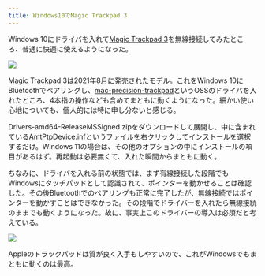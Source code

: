 ```yaml
---
title: Windows10でMagic Trackpad 3
---
```

Windows 10にドライバを入れて[Magic Trackpad 3](https://www.amazon.co.jp/dp/B09BTT6FJ9)を無線接続してみたところ、普通に快適に使えるようになった。

![](https://lh3.googleusercontent.com/Zwjle9D3xhUjXlQ3go18ozH_sP0ZyTmnFgNb-yXiDN20dVyj7a9n5rarhOYMcXPYtD9Su9k22JQQJCKJUxJnYgubCgb3ZvuLr5o6bOhKaH7O4HONz0ezW0m-mgYjA7ZlgGVA1Ay8oZ3qkAHPONMM0fk7B962txRc2NiLfAoMGYMmxAsZYT_9dihG4w)

Magic Trackpad 3は2021年8月に発売されたモデル。これをWindows 10にBluetoothでペアリングし、[mac-precision-trackpad](https://github.com/imbushuo/mac-precision-touchpad)というOSSのドライバを入れたところ、4本指の操作なども含めてまともに動くようになった。細かい使い心地についても、個人的には特に申し分ないと感じる。

Drivers-amd64-ReleaseMSSigned.zipをダウンロードして展開し、中に含まれているAmtPtpDevice.infというファイルを右クリックしてインストールを選択するだけ。Windows 11の場合は、その他のオプションの中にインストールの項目があるはず。再起動は必要無くて、入れた瞬間からまともに動く。

ちなみに、ドライバを入れる前の状態では、まず有線接続した段階でもWindowsにタッチパッドとして認識されて、ポインターを動かせることは確認した。その後Bluetoothでのペアリングも正常に完了したが、無線接続ではポインターを動かすことはできなかった。その段階でドライバーを入れたら無線接続のままでも動くようになった。故に、事実上このドライバーの導入は必須だと考えている。

![](https://lh6.googleusercontent.com/ztyAp_NRNPzOFTG-1Q8RJzb_2fyME7IwbqXfHbkSiNgW9Ieyfkr6bsOz__273Ku_JDIkalqAhqdW1JXA2aqZppxpm4n14KvarZJCpwDRMxoHxrDKP-0HHUh_UXUm9IWJucVNC3iYDDizPEl8miQ5fP0YWurrnK6d0buSNh7mXqs68xpUQBbuJ6Yzrw)

Appleのトラックパッドは質が良く入手もしやすいので、これがWindowsでもまともに動くのは最高。

